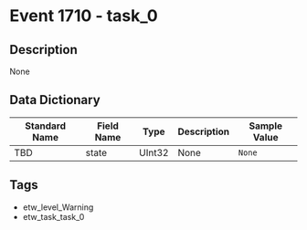 # Event 1710 - task_0

## Description
None

## Data Dictionary
|Standard Name|Field Name|Type|Description|Sample Value|
|---|---|---|---|---|
|TBD|state|UInt32|None|`None`|

## Tags
* etw_level_Warning
* etw_task_task_0